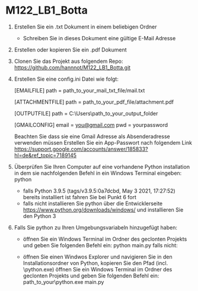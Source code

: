 # M122_LB1_Botta

1. Erstellen Sie ein .txt Dokument in einem beliebigen Ordner
    - Schreiben Sie in dieses Dokument eine gültige E-Mail Adresse
2. Erstellen oder kopieren Sie ein .pdf Dokument
3. Clonen Sie das Projekt aus folgendem Repo:
    https://github.com/hannnot/M122_LB1_Botta.git
4. Erstellen Sie eine config.ini Datei wie folgt:

    [EMAILFILE]
    path = path_to_your_mail_txt_file/mail.txt

    [ATTACHMENTFILE]
    path = path_to_your_pdf_file/attachment.pdf

    [OUTPUTFILE]
    path = C:\Users\path_to_your_output_folder

    [GMAILCONFIG]
    email = you@gmail.com
    pwd = yourpassword

    Beachten Sie dass sie eine Gmail Adresse als Absenderadresse verwenden müssen
    Erstellen Sie ein App-Passwort nach folgendem Link
    https://support.google.com/accounts/answer/185833?hl=de&ref_topic=7189145

5. Überprüfen Sie Ihren Computer auf eine vorhandene Python installation in dem sie nachfolgenden Befehl in ein Windows Terminal eingeben: python

    - falls Python 3.9.5 (tags/v3.9.5:0a7dcbd, May 3 2021, 17:27:52) bereits installiert ist fahren Sie bei Punkt 6 fort
    - falls nicht installieren Sie python über die Entwicklerseite
    https://www.python.org/downloads/windows/
    und installieren Sie den Python 3

6. Falls Sie python zu Ihren Umgebungsvariabeln hinzugefügt haben:

    - öffnen Sie ein Windows Terminal im Ordner des geclonten Projekts und geben Sie folgenden Befehl ein:
    python main.py
    falls nicht:

    - öffnen Sie einen Windwos Explorer und navigieren Sie in den Installationsordner von Python, kopieren Sie den Pfad (incl. \python.exe)
    öffnen Sie ein Windows Terminal im Ordner des geclonten Projekts und geben Sie folgenden Befehl ein:
    path_to_your\python.exe main.py
